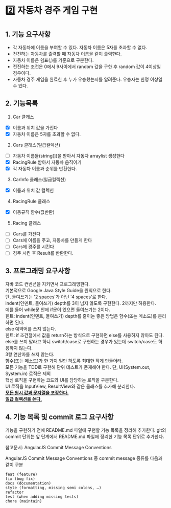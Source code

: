 # 2️⃣ 자동차 경주 게임 구현

## 1. 기능 요구사항
+ 각 자동차에 이름을 부여할 수 있다. 자동차 이름은 5자를 초과할 수 없다.
+ 전진하는 자동차를 출력할 때 자동차 이름을 같이 출력한다.
+ 자동차 이름은 쉼표(,)를 기준으로 구분한다.
+ 전진하는 조건은 0에서 9사이에서 random 값을 구한 후 random 값이 4이상일 경우이다.
+ 자동차 경주 게임을 완료한 후 누가 우승했는지를 알려준다. 우승자는 한명 이상일 수 있다.

## 2. 기능목록
1. Car 클래스  
+ [x] 이름과 위치 값을 가진다
+ [x] 자동차 이름은 5자를 초과할 수 없다.

2. Cars 클래스(일급컬렉션)
+ [ ] 자동차 이름들(string[])을 받아서 자동차 arraylist 생성한다
+ [x] RacingRule 받아서 자동차 움직이기
+ [x] 각 자동차 이름과 순위를 반환한다.

3. CarInfo 클래스(일급컬렉션)
+ [x] 이름과 위치 값 컬렉션

4. RacingRule 클래스
+ [x] 이동규칙 함수(값반환)

5. Racing 클래스
+ [ ] Cars를 가진다
+ [ ] Cars에 이름을 주고, 자동차를 만들게 한다
+ [ ] Cars에 경주를 시킨다
+ [ ] 경주 시킨 후 Result를 반환한다.

## 3. 프로그래밍 요구사항
자바 코드 컨벤션을 지키면서 프로그래밍한다.  
기본적으로 Google Java Style Guide을 원칙으로 한다.  
단, 들여쓰기는 '2 spaces'가 아닌 '4 spaces'로 한다.  
indent(인덴트, 들여쓰기) depth를 3이 넘지 않도록 구현한다. 2까지만 허용한다.  
예를 들어 while문 안에 if문이 있으면 들여쓰기는 2이다.  
힌트: indent(인덴트, 들여쓰기) depth를 줄이는 좋은 방법은 함수(또는 메소드)를 분리하면 된다.  
else 예약어를 쓰지 않는다.  
힌트: if 조건절에서 값을 return하는 방식으로 구현하면 else를 사용하지 않아도 된다.  
else를 쓰지 말라고 하니 switch/case로 구현하는 경우가 있는데 switch/case도 허용하지 않는다.  
3항 연산자를 쓰지 않는다.  
함수(또는 메소드)가 한 가지 일만 하도록 최대한 작게 만들어라.  
모든 기능을 TDD로 구현해 단위 테스트가 존재해야 한다. 단, UI(System.out, System.in) 로직은 제외  
핵심 로직을 구현하는 코드와 UI를 담당하는 로직을 구분한다.  
UI 로직을 InputView, ResultView와 같은 클래스를 추가해 분리한다.  
**<u>모든 원시 값과 문자열을 포장한다.</u>**  
**<u>일급 컬렉션을 쓴다.</u>**

## 4. 기능 목록 및 commit 로그 요구사항
기능을 구현하기 전에 README.md 파일에 구현할 기능 목록을 정리해 추가한다.
git의 commit 단위는 앞 단계에서 README.md 파일에 정리한 기능 목록 단위로 추가한다.  

참고문서: AngularJS Commit Message Conventions  

AngularJS Commit Message Conventions 중
commit message 종류를 다음과 같이 구분
```
feat (feature)
fix (bug fix)
docs (documentation)
style (formatting, missing semi colons, …)
refactor
test (when adding missing tests)
chore (maintain)
```